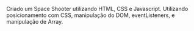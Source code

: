 Criado um Space Shooter utilizando HTML, CSS e Javascript.
Utilizando posicionamento com CSS, manipulação do DOM, eventListeners, e manipulação de Array.
